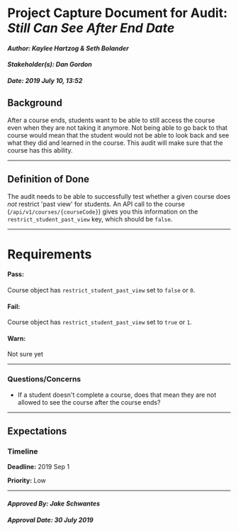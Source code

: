 # Project Capture Document for Audit: _Still Can See After End Date_ 
#### *Author: Kaylee Hartzog & Seth Bolander*
#### *Stakeholder(s): Dan Gordon*
#### *Date: 2019 July 10, 13:52*

## Background

After a course ends, students want to be able to still access the course even when they are not taking it anymore. Not being able to go back to that course would mean that the student would not be able to look back and see what they did and learned in the course. This audit will make sure that the course has this ability.

-----

## Definition of Done

The audit needs to be able to successfully test whether a given course does _not_ restrict 'past view' for students. An API call to the course (`/api/v1/courses/{courseCode}`) gives you this information on the `restrict_student_past_view` key, which should be `false`.

-----

# Requirements

#### Pass:

Course object has `restrict_student_past_view` set to `false` or `0`.

#### Fail:

Course object has `restrict_student_past_view` set to `true` or `1`.

#### Warn:

Not sure yet

-----

### Questions/Concerns

- If a student doesn't complete a course, does that mean they are not allowed to see the course after the course ends?

-----

## Expectations
### Timeline
**Deadline:** 2019 Sep 1

**Priority:** Low

-----
#### *Approved By: Jake Schwantes* 
#### *Approval Date: 30 July 2019*
